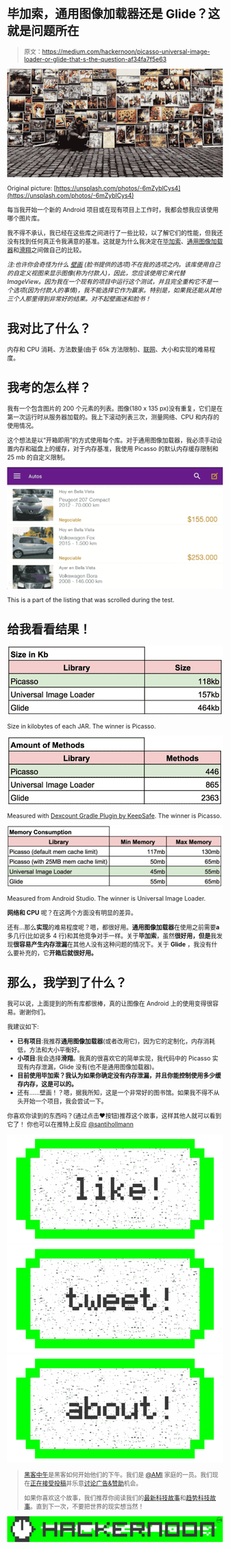 # 毕加索，通用图像加载器还是 Glide？这就是问题所在

> 原文：<https://medium.com/hackernoon/picasso-universal-image-loader-or-glide-that-s-the-question-af34fa7f5e63>

![](img/dd794386974c1e5d93e27db937c7d0af.png)

Original picture: [https://unsplash.com/photos/-6mZyblCys4](https://unsplash.com/photos/-6mZyblCys4)

每当我开始一个新的 Android 项目或在现有项目上工作时，我都会想我应该使用哪个图片库。

我不得不承认，我已经在这些库之间进行了一些比较，以了解它们的性能，但我还没有找到任何真正令我满意的基准。这就是为什么我决定在[毕加索](https://github.com/square/picasso)、[通用图像加载器](https://github.com/nostra13/Android-Universal-Image-Loader)和[滑翔](https://github.com/square/picasso)之间做自己的比较。

*注:也许你会奇怪为什么* [*壁画*](https://github.com/facebook/fresco) *(脸书提供的选项)不在我的选项之内。该库使用自己的自定义视图来显示图像(称为付款人)，因此，您应该使用它来代替 ImageView。因为我在一个现有的项目中运行这个测试，并且完全重构它不是一个选项(因为付款人的事情)，我不能选择它作为赢家。特别是，如果我还能从其他三个人那里得到非常好的结果。对不起壁画迷和脸书！*

# 我对比了什么？

内存和 CPU 消耗、方法数量(由于 65k 方法限制)、[联网](https://hackernoon.com/tagged/networking)、大小和实现的难易程度。

# **我考的怎么样？**

我有一个包含图片的 200 个元素的列表。图像(180 x 135 px)没有重复，它们是在第一次运行时从服务器加载的。我上下滚动列表三次，测量网络、CPU 和内存的使用情况。

这个想法是以“开箱即用”的方式使用每个库。对于通用图像加载器，我必须手动设置内存和磁盘上的缓存，对于内存基准，我使用 Picasso 的默认内存缓存限制和 25 mb 的自定义限制。

![](img/15bb8efe82ba3d0266261bb6e8af81e0.png)

This is a part of the listing that was scrolled during the test.

# 给我看看结果！

![](img/d3eb00c96ac93028f4921f09b009bc18.png)

Size in kilobytes of each JAR. The winner is Picasso.

![](img/cd150d3ab36049a2247ab7ad5a91e36a.png)

Measured with [Dexcount Gradle Plugin by KeepSafe](https://github.com/KeepSafe/dexcount-gradle-plugin). The winner is Picasso.

![](img/f54a00ed9bcb0511f4d580070ded4ca5.png)

Measured from Android Studio. The winner is Universal Image Loader.

**网络和 CPU** 呢？在这两个方面没有明显的差异。

还有…那么**实现**的难易程度呢？嗯，都很好用。**通用图像加载器**在使用之前需要**a**多几行(比如说多 4 行)和其他竞争对手一样。关于**毕加索**，虽然**很好用，但是**我发现**很容易产生内存泄漏**在其他人没有这种问题的情况下。关于 **Glide** ，我没有什么要补充的，它**开箱后就很好用。**

# **那么，我学到了什么？**

我可以说，上面提到的所有库都很棒，真的让图像在 Android 上的使用变得很容易。谢谢你们。

我建议如下:

*   **已有项目**:我推荐**通用图像加载器**(或者改用它)，因为它的定制化，内存消耗低，方法和大小平衡好。
*   **小项目**:我会选择**滑翔**。我真的很喜欢它的简单实现，我代码中的 Picasso 实现有内存泄漏，Glide 没有(也不是通用图像加载器)。
*   **目前使用毕加索？我认为如果你确定没有内存泄漏，并且你能控制使用多少缓存内存，这是可以的。**
*   还有……壁画！？嗯，据我所知，这是一个非常好的图书馆。如果我不得不从头开始一个项目，我会尝试一下。

你喜欢你读到的东西吗？(通过点击❤按钮)推荐这个故事，这样其他人就可以看到它了！
你也可以在推特上反应 [@santihollmann](http://www.twitter.com/santihollmann)

[![](img/50ef4044ecd4e250b5d50f368b775d38.png)](http://bit.ly/HackernoonFB)[![](img/979d9a46439d5aebbdcdca574e21dc81.png)](https://goo.gl/k7XYbx)[![](img/2930ba6bd2c12218fdbbf7e02c8746ff.png)](https://goo.gl/4ofytp)

> [黑客中午](http://bit.ly/Hackernoon)是黑客如何开始他们的下午。我们是 [@AMI](http://bit.ly/atAMIatAMI) 家庭的一员。我们现在[正在接受投稿](http://bit.ly/hackernoonsubmission)并乐意[讨论广告&赞助](mailto:partners@amipublications.com)机会。
> 
> 如果你喜欢这个故事，我们推荐你阅读我们的[最新科技故事](http://bit.ly/hackernoonlatestt)和[趋势科技故事](https://hackernoon.com/trending)。直到下一次，不要把世界的现实想当然！

[![](img/be0ca55ba73a573dce11effb2ee80d56.png)](https://goo.gl/Ahtev1)
